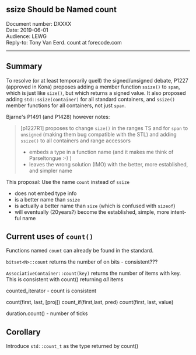 ## ssize Should be Named count

Document number: DXXXX  
Date: 2019-06-01  
Audience: LEWG  
Reply-to: Tony Van Eerd. count at forecode.com

---


Summary
-------

To resolve (or at least temporarily quell) the signed/unsigned debate, P1227 (approved in Kona) proposes adding a member function `ssize()` to `span`,
which is just like `size()`, but which returns a signed value.  It also proposed adding `std::ssize(container)` for all standard containers,
and `ssize()` member functions for all containers, not just `span`.

Bjarne's P1491 (and P1428) however notes:

> [p1227R1] proposes to change `size()` in the ranges TS and for `span` to `unsigned` (making them bug compatible with the STL)
> and adding `ssize()` to all containers and range accessors
>  * embeds a type in a function name (and it makes me think of Parseltongue :-) )
>  * leaves the wrong solution (IMO) with the better, more established, and simpler name

This proposal: Use the name `count` instead of `ssize`
 * does not embed type info
 * is a better name than `ssize`
 * is actually a better name than `size` (which is confused with `sizeof`)
 * will eventually (20years?) become the established, simple, more intent-ful name
 

Current uses of `count()`
------------------------

Functions named `count` can already be found in the standard.

`bitset<N>::count` returns the number of on bits - consistent???

`AssociativeContainer::count(key)` returns the number of items with key.  This is consistent with count() returning _all_ items

counted_iterator - count is consistent

count(first, last, [proj])
count_if(first,last, pred)
count(first, last, value)

duration.count() - number of ticks










Corollary
---------

Introduce `std::count_t` as the type returned by count()
